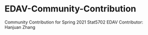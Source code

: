# EDAV-Community-Contribution
Community Contribution for Spring 2021 Stat5702 EDAV
Contributor: Hanjuan Zhang
